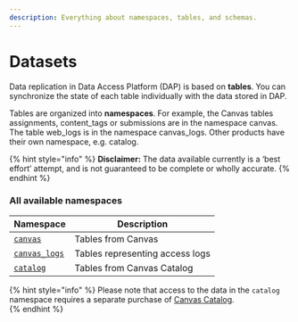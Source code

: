 ```yaml
---
description: Everything about namespaces, tables, and schemas.
---
```


# Datasets

Data replication in Data Access Platform (DAP) is based on **tables**. You can synchronize the state of each table individually with the data stored in DAP.

Tables are organized into **namespaces**. For example, the Canvas tables assignments, content\_tags or submissions are in the namespace canvas. The table web\_logs is in the namespace canvas\_logs. Other products have their own namespace, e.g. catalog.

{% hint style="info" %}
**Disclaimer:** The data available currently is a ‘best effort’ attempt, and is not guaranteed to be complete or wholly accurate.
{% endhint %}

### All available namespaces <a href="#all-available-namespaces" id="all-available-namespaces"></a>

| Namespace                                                                                                                          | Description                     |
| ---------------------------------------------------------------------------------------------------------------------------------- | ------------------------------- |
| [`canvas`](https://github.com/instructure/api-docu-portal/blob/test/gitbook/services/dap/canvas.md#tables-in-canvas)               | Tables from Canvas              |
| [`canvas_logs`](https://github.com/instructure/api-docu-portal/blob/test/gitbook/services/dap/canvaslogs.md#tables-in-canvas-logs) | Tables representing access logs |
| [`catalog`](https://github.com/instructure/api-docu-portal/blob/test/gitbook/services/dap/catalog.md#tables-in-catalog)            | Tables from Canvas Catalog      |

{% hint style="info" %}
Please note that access to the data in the `catalog` namespace requires a separate purchase of [Canvas Catalog](https://community.canvaslms.com/t5/Canvas-Catalog/What-is-Canvas-Catalog/ta-p/1764).[\
](https://inst.gitbook.io/test-instructure-api-documentation-portal/itrTPCOhkudBF8CjNrin/services/dap/limits-policies)
{% endhint %}
